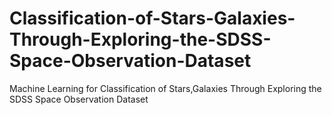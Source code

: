 # Classification-of-Stars-Galaxies-Through-Exploring-the-SDSS-Space-Observation-Dataset
Machine Learning for Classification of Stars,Galaxies Through Exploring the SDSS Space Observation Dataset
